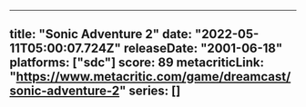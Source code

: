
---
title: "Sonic Adventure 2"
date: "2022-05-11T05:00:07.724Z"
releaseDate: "2001-06-18"
platforms: ["sdc"]
score: 89
metacriticLink: "https://www.metacritic.com/game/dreamcast/sonic-adventure-2"
series: []
---
